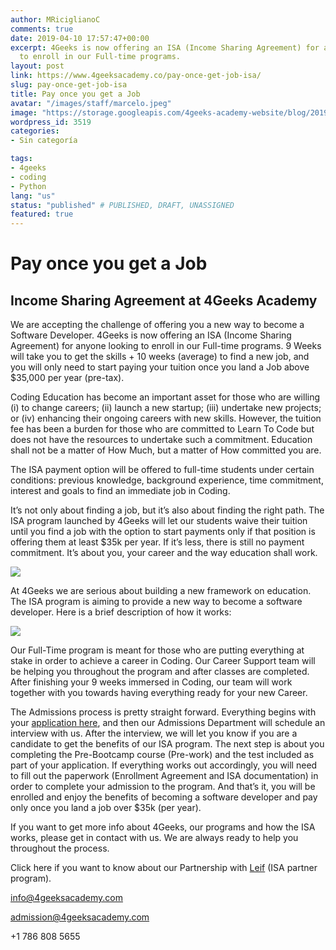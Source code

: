 ```yaml
---
author: MRiciglianoC
comments: true
date: 2019-04-10 17:57:47+00:00
excerpt: 4Geeks is now offering an ISA (Income Sharing Agreement) for anyone looking
  to enroll in our Full-time programs.
layout: post
link: https://www.4geeksacademy.co/pay-once-get-job-isa/
slug: pay-once-get-job-isa
title: Pay once you get a Job
avatar: "/images/staff/marcelo.jpeg"
image: "https://storage.googleapis.com/4geeks-academy-website/blog/2019/04/ISA-Blog-Cover.png"
wordpress_id: 3519
categories:
- Sin categoría

tags:
- 4geeks
- coding
- Python
lang: "us"
status: "published" # PUBLISHED, DRAFT, UNASSIGNED
featured: true
---
```


# **Pay once you get a Job**




## Income Sharing Agreement at 4Geeks Academy




We are accepting the challenge of offering you a new way to become a Software Developer. 4Geeks is now offering an ISA (Income Sharing Agreement) for anyone looking to enroll in our Full-time programs. 9 Weeks will take you to get the skills + 10 weeks (average) to find a new job, and you will only need to start paying your tuition once you land a Job above $35,000 per year (pre-tax). 

Coding Education has become an important asset for those who are willing (i) to change careers; (ii) launch a new startup; (iii) undertake new projects; or (iv) enhancing their ongoing careers with new skills. However, the tuition fee has been a burden for those who are committed to Learn To Code but does not have the resources to undertake such a commitment. Education shall not be a matter of How Much, but a matter of How committed you are. 

The ISA payment option will be offered to full-time students under certain conditions: previous knowledge, background experience, time commitment, interest and goals to find an immediate job in Coding. 

It’s not only about finding a job, but it’s also about finding the right path. The ISA program launched by 4Geeks will let our students waive their tuition until you find a job with the option to start payments only if that position is offering them at least $35k per year. If it’s less, there is still no payment commitment. It’s about you, your career and the way education shall work.

![](https://storage.googleapis.com/4geeks-academy-website/blog/2019/04/Screen-Shot-2019-04-09-at-6.52.16-PM.png)

At 4Geeks we are serious about building a new framework on education. The ISA program is aiming to provide a new way to become a software developer. Here is a brief description of how it works:

![](https://storage.googleapis.com/4geeks-academy-website/blog/2019/04/infografia-01-768x327.jpg)

Our Full-Time program is meant for those who are putting everything at stake in order to achieve a career in Coding. Our Career Support team will be helping you throughout the program and after classes are completed. After finishing your 9 weeks immersed in Coding, our team will work together with you towards having everything ready for your new Career.

The Admissions process is pretty straight forward. Everything begins with your [application here](/landing/income-sharing-agreement/), and then our Admissions Department will schedule an interview with us. After the interview, we will let you know if you are a candidate to get the benefits of our ISA program. The next step is about you completing the Pre-Bootcamp course (Pre-work) and the test included as part of your application. If everything works out accordingly, you will need to fill out the paperwork (Enrollment Agreement and ISA documentation) in order to complete your admission to the program. And that’s it, you will be enrolled and enjoy the benefits of becoming a software developer and pay only once you land a job over $35k (per year). 

If you want to get more info about 4Geeks, our programs and how the ISA works, please get in contact with us. We are always ready to help you throughout the process. 

Click here if you want to know about our Partnership with [Leif](https://leif.org/) (ISA partner program). 

[info@4geeksacademy.com](mailto:info@4geeksacademy.com)

[admission@4geeksacademy.com](mailto:admission@4geeksacademy.com)

+1 786 808 5655
